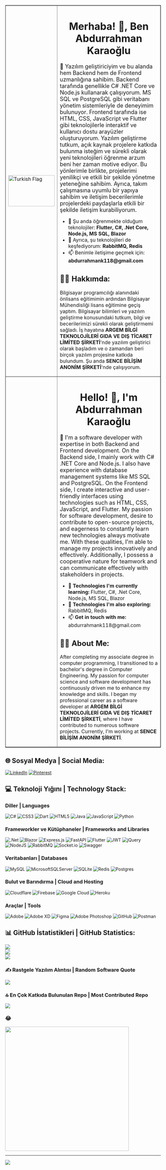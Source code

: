 <table border="1" width="100%">
    <tr>
        <td style="width: 30%; vertical-align: center;">
            <!-- Üçüncü Bölme -->
            <img src="https://upload.wikimedia.org/wikipedia/commons/b/b4/Flag_of_Turkey.svg" alt="Turkish Flag" width="150" height="100"
                style="display: block; margin-left: auto; margin-right: auto;">
        </td>
        <td style="width: 70%; vertical-align: top;">
            <!-- Dördüncü Bölme -->
            <h1 align="center">Merhaba! 👋, Ben Abdurrahman Karaoğlu</h1>
            <span style="font-size: 18px;">🚀 Yazılım geliştiriciyim ve bu alanda hem Backend hem de Frontend uzmanlığına sahibim. Backend tarafında genellikle C# .NET Core ve Node.js kullanarak
                çalışıyorum. MS SQL ve PostgreSQL gibi veritabanı yönetim sistemleriyle de deneyimim bulunuyor. Frontend tarafında ise HTML, CSS, JavaScript ve Flutter gibi teknolojilerle interaktif
                ve kullanıcı dostu arayüzler oluşturuyorum. Yazılım geliştirme tutkum, açık kaynak projelere katkıda bulunma isteğim ve sürekli olarak yeni teknolojileri öğrenme arzum beni her zaman
                motive ediyor. Bu yönlerimle birlikte, projelerimi yenilikçi ve etkili bir şekilde yönetme yeteneğine sahibim. Ayrıca, takım çalışmasına uyumlu bir yapıya sahibim ve iletişim
                becerilerimle projelerdeki paydaşlarla etkili bir şekilde iletişim kurabiliyorum.</span>
            <ul>
                <li>🌱 Şu anda öğrenmekte olduğum teknolojiler: <strong>Flutter, C#, .Net Core, Node.js, MS SQL, Blazor</strong></li>
                <li>🌱 Ayrıca, şu teknolojileri de keşfediyorum: <strong>RabbitMQ, Redis</strong></li>
                <li>📫 Benimle iletişime geçmek için: <strong>abdurrahmank118@gmail.com</strong></li>
            </ul>
            <h2 align="start">👨‍💻 Hakkımda:</h2>
            <p>Bilgisayar programcılığı alanındaki önlisans eğitimimin ardından Bilgisayar Mühendisliği lisans eğitimine geçiş yaptım. Bilgisayar bilimleri ve yazılım geliştirme konusundaki tutkum,
                bilgi ve becerilerimizi sürekli olarak geliştirmemi sağladı. İş hayatına <strong>ARGEM BİLGİ TEKNOLOJİLERİ GIDA VE DIŞ TİCARET LİMİTED ŞİRKETİ</strong>'nde yazılım geliştirici olarak
                başladım ve o
                zamandan beri birçok yazılım projesine katkıda bulundum. Şu anda <strong>SENCE BİLİŞİM ANONİM ŞİRKETİ</strong>'nde çalışıyorum.</p>
        </td>
    </tr>
    <tr>
        <td style="width: 20%; vertical-align: center;">
            <!-- İlk Bölme -->
        </td>
        <td style="width: 80%; vertical-align: top;">
            <!-- İkinci Bölme -->
            <h1 align="center">Hello! 👋, I'm Abdurrahman Karaoğlu</h1>
            <span style="font-size: 18px;">🚀 I'm a software developer with expertise in both Backend and Frontend development. On the Backend side, I mainly work with C# .NET Core and Node.js. I also
                have experience with database management systems like MS SQL and PostgreSQL. On the Frontend side, I create interactive and user-friendly interfaces using technologies such as HTML,
                CSS, JavaScript, and Flutter. My passion for software development, desire to contribute to open-source projects, and eagerness to constantly learn new technologies always motivate me.
                With these qualities, I'm able to manage my projects innovatively and effectively. Additionally, I possess a cooperative nature for teamwork and can communicate effectively with
                stakeholders in projects.</span>
            <ul>
                <li>🌱 <strong>Technologies I'm currently learning:</strong> Flutter, C#, .Net Core, Node.js, MS SQL, Blazor</li>
                <li>🌱 <strong>Technologies I'm also exploring:</strong> RabbitMQ, Redis</li>
                <li>📫 <strong>Get in touch with me:</strong> abdurrahmank118@gmail.com</li>
            </ul>
            <h2 align="start">👨‍💻 About Me:</h2>
            <p>After completing my associate degree in computer programming, I transitioned to a bachelor's degree in Computer Engineering. My passion for computer science and software development has
                continuously driven me to enhance my knowledge and skills. I began my professional career as a software developer at <strong>ARGEM BİLGİ TEKNOLOJİLERİ GIDA VE DIŞ TİCARET LİMİTED ŞİRKETİ</strong>, where
                I have contributed to numerous software projects. Currently, I'm working at <strong>SENCE BİLİŞİM ANONİM ŞİRKETİ</strong>.</p>
        </td>
    </tr>
</table>

## 🌐 Sosyal Medya | Social Media:
[![LinkedIn](https://img.shields.io/badge/LinkedIn-%230077B5.svg?logo=linkedin&logoColor=white)](https://linkedin.com/in/abdurrahman-karaoglu-405369207) [![Pinterest](https://img.shields.io/badge/Pinterest-%23E60023.svg?logo=Pinterest&logoColor=white)](https://pinterest.com/abdurrahmankaraoglu11) 

## 💻 Teknoloji Yığını | Technology Stack:

### Diller | Languages
![C#](https://img.shields.io/badge/c%23-%23239120.svg?style=for-the-badge&logo=csharp&logoColor=white) 
![CSS3](https://img.shields.io/badge/css3-%231572B6.svg?style=for-the-badge&logo=css3&logoColor=white) 
![Dart](https://img.shields.io/badge/dart-%230175C2.svg?style=for-the-badge&logo=dart&logoColor=white) 
![HTML5](https://img.shields.io/badge/html5-%23E34F26.svg?style=for-the-badge&logo=html5&logoColor=white) 
![Java](https://img.shields.io/badge/java-%23ED8B00.svg?style=for-the-badge&logo=openjdk&logoColor=white) 
![JavaScript](https://img.shields.io/badge/javascript-%23323330.svg?style=for-the-badge&logo=javascript&logoColor=%23F7DF1E) 
![Python](https://img.shields.io/badge/python-3670A0?style=for-the-badge&logo=python&logoColor=ffdd54) 

### Frameworkler ve Kütüphaneler | Frameworks and Libraries
![.Net](https://img.shields.io/badge/.NET-5C2D91?style=for-the-badge&logo=.net&logoColor=white) 
![Blazor](https://img.shields.io/badge/blazor-%235C2D91.svg?style=for-the-badge&logo=blazor&logoColor=white) 
![Express.js](https://img.shields.io/badge/express.js-%23404d59.svg?style=for-the-badge&logo=express&logoColor=%2361DAFB) 
![FastAPI](https://img.shields.io/badge/FastAPI-005571?style=for-the-badge&logo=fastapi) 
![Flutter](https://img.shields.io/badge/Flutter-%2302569B.svg?style=for-the-badge&logo=Flutter&logoColor=white) 
![JWT](https://img.shields.io/badge/JWT-black?style=for-the-badge&logo=JSON%20web%20tokens) 
![jQuery](https://img.shields.io/badge/jquery-%230769AD.svg?style=for-the-badge&logo=jquery&logoColor=white) 
![NodeJS](https://img.shields.io/badge/node.js-6DA55F?style=for-the-badge&logo=node.js&logoColor=white) 
![RabbitMQ](https://img.shields.io/badge/rabbitmq-FF6600?style=for-the-badge&logo=rabbitmq&logoColor=white) 
![Socket.io](https://img.shields.io/badge/Socket.io-black?style=for-the-badge&logo=socket.io&badgeColor=010101) 
![Swagger](https://img.shields.io/badge/-Swagger-%23Clojure?style=for-the-badge&logo=swagger&logoColor=white)

### Veritabanları | Databases
![MySQL](https://img.shields.io/badge/mysql-4479A1.svg?style=for-the-badge&logo=mysql&logoColor=white) 
![MicrosoftSQLServer](https://img.shields.io/badge/Microsoft%20SQL%20Server-CC2927?style=for-the-badge&logo=microsoft%20sql%20server&logoColor=white) 
![SQLite](https://img.shields.io/badge/sqlite-%2307405e.svg?style=for-the-badge&logo=sqlite&logoColor=white) 
![Redis](https://img.shields.io/badge/redis-%23DD0031.svg?style=for-the-badge&logo=redis&logoColor=white) 
![Postgres](https://img.shields.io/badge/postgres-%23316192.svg?style=for-the-badge&logo=postgresql&logoColor=white)

### Bulut ve Barındırma | Cloud and Hosting
![Cloudflare](https://img.shields.io/badge/Cloudflare-F38020?style=for-the-badge&logo=Cloudflare&logoColor=white) 
![Firebase](https://img.shields.io/badge/firebase-%23039BE5.svg?style=for-the-badge&logo=firebase) 
![Google Cloud](https://img.shields.io/badge/GoogleCloud-%234285F4.svg?style=for-the-badge&logo=google-cloud&logoColor=white) 
![Heroku](https://img.shields.io/badge/heroku-%23430098.svg?style=for-the-badge&logo=heroku&logoColor=white) 

### Araçlar | Tools
![Adobe](https://img.shields.io/badge/adobe-%23FF0000.svg?style=for-the-badge&logo=adobe&logoColor=white) 
![Adobe XD](https://img.shields.io/badge/Adobe%20XD-470137?style=for-the-badge&logo=Adobe%20XD&logoColor=#FF61F6) 
![Figma](https://img.shields.io/badge/figma-%23F24E1E.svg?style=for-the-badge&logo=figma&logoColor=white) 
![Adobe Photoshop](https://img.shields.io/badge/adobe%20photoshop-%2331A8FF.svg?style=for-the-badge&logo=adobe%20photoshop&logoColor=white) 
![GitHub](https://img.shields.io/badge/github-%23121011.svg?style=for-the-badge&logo=github&logoColor=white) 
![Postman](https://img.shields.io/badge/Postman-FF6C37?style=for-the-badge&logo=postman&logoColor=white)

## 📊 GitHub İstatistikleri | GitHub Statistics:
![](https://github-readme-stats.vercel.app/api?username=AbdurrahmanKaraoglu&theme=dark&hide_border=false&include_all_commits=true&count_private=true)<br/>
![](https://github-readme-streak-stats.herokuapp.com/?user=AbdurrahmanKaraoglu&theme=dark&hide_border=false)<br/>
![](https://github-readme-stats.vercel.app/api/top-langs/?username=AbdurrahmanKaraoglu&theme=dark&hide_border=false&include_all_commits=true&count_private=true&layout=compact)

### ✍️ Rastgele Yazılım Alıntısı | Random Software Quote
![](https://quotes-github-readme.vercel.app/api?type=horizontal&theme=dark)

### 🔝 En Çok Katkıda Bulunulan Repo | Most Contributed Repo
![](https://github-contributor-stats.vercel.app/api?username=AbdurrahmanKaraoglu&limit=5&theme=dark&combine_all_yearly_contributions=true)

### 😂
<img src='https://memer-new.vercel.app/' style="height: 400px;"/>

---
[![](https://visitcount.itsvg.in/api?id=AbdurrahmanKaraoglu&icon=0&color=0)](https://visitcount.itsvg.in)

<!-- Proudly created with GPRM ( https://gprm.itsvg.in ) -->
